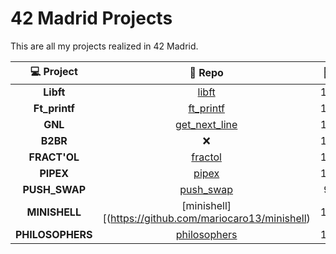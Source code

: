 # 42 Madrid Projects
This are all my projects realized in 42 Madrid.
  
| 💻 Project | 📝 Repo | 💯 Score |
|:------:|:-------:|:------------------:|
| **Libft** | [libft](https://github.com/mariocaro13/libft.git) | 125/100 |
| **Ft_printf** | [ft_printf](https://github.com/mariocaro13/ft_printf.git) | 100/100 |
| **GNL** | [get_next_line](https://github.com/mariocaro13/get_next_line.git) | 105/100 |
| **B2BR** | ❌ | 125/100 |
| **FRACT'OL** | [fractol](https://github.com/mariocaro13/fract-ol) | 100/100 |
| **PIPEX** | [pipex](https://github.com/mariocaro13/pipex) | 100/100 |
| **PUSH_SWAP** | [push_swap](https://github.com/mariocaro13/push_swap) | 98/100 |
| **MINISHELL** | [minishell][(https://github.com/mariocaro13/minishell) | 100/100 |
| **PHILOSOPHERS** | [philosophers](https://github.com/mariocaro13/Philosophers) | 100/100 |
